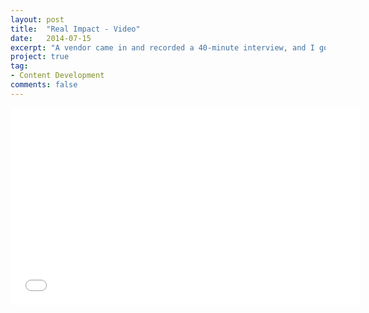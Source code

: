 ```yaml
---
layout: post
title:  "Real Impact - Video"
date:   2014-07-15
excerpt: "A vendor came in and recorded a 40-minute interview, and I got to piece together this script."
project: true
tag:
- Content Development
comments: false
---
```


<iframe width="560" height="315" src="//www.youtube.com/watch?v=7H6Ca9AZRw0" frameborder="0"> </iframe>

